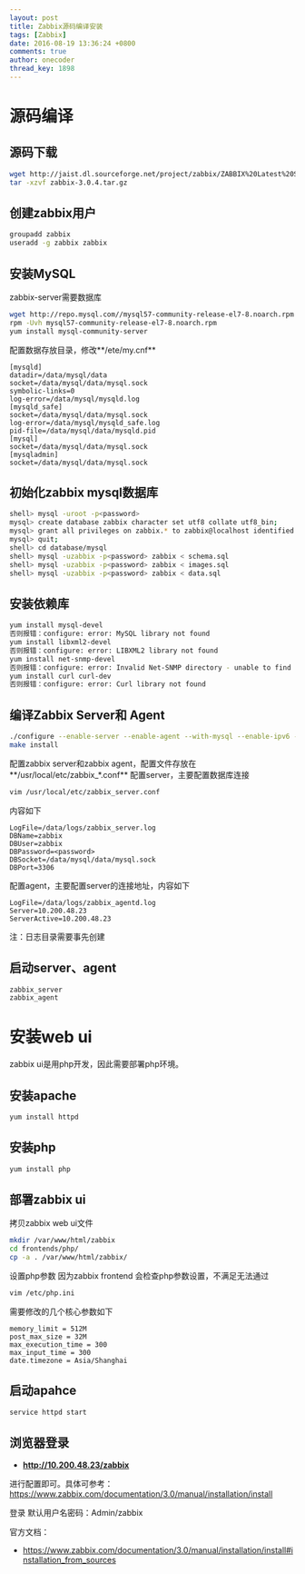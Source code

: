 ```yaml
---
layout: post
title: Zabbix源码编译安装
tags: [Zabbix]
date: 2016-08-19 13:36:24 +0800
comments: true
author: onecoder
thread_key: 1898
---
```


# 源码编译

## 源码下载

```bash
wget http://jaist.dl.sourceforge.net/project/zabbix/ZABBIX%20Latest%20Stable/3.0.4/zabbix-3.0.4.tar.gz
tar -xzvf zabbix-3.0.4.tar.gz
```

## 创建zabbix用户

```bash
groupadd zabbix
useradd -g zabbix zabbix
```

## 安装MySQL

zabbix-server需要数据库

```bash
wget http://repo.mysql.com//mysql57-community-release-el7-8.noarch.rpm
rpm -Uvh mysql57-community-release-el7-8.noarch.rpm
yum install mysql-community-server
```

配置数据存放目录，修改**/ete/my.cnf**

```properties
[mysqld]
datadir=/data/mysql/data
socket=/data/mysql/data/mysql.sock
symbolic-links=0
log-error=/data/mysql/mysqld.log
[mysqld_safe]
socket=/data/mysql/data/mysql.sock
log-error=/data/mysql/mysqld_safe.log
pid-file=/data/mysql/data/mysqld.pid
[mysql]
socket=/data/mysql/data/mysql.sock
[mysqladmin]
socket=/data/mysql/data/mysql.sock
```

## 初始化zabbix mysql数据库

```bash
shell> mysql -uroot -p<password>
mysql> create database zabbix character set utf8 collate utf8_bin;
mysql> grant all privileges on zabbix.* to zabbix@localhost identified by '<password>';
mysql> quit;
shell> cd database/mysql
shell> mysql -uzabbix -p<password> zabbix < schema.sql
shell> mysql -uzabbix -p<password> zabbix < images.sql
shell> mysql -uzabbix -p<password> zabbix < data.sql
```

## 安装依赖库

```bash
yum install mysql-devel
否则报错：configure: error: MySQL library not found
yum install libxml2-devel
否则报错：configure: error: LIBXML2 library not found
yum install net-snmp-devel
否则报错：configure: error: Invalid Net-SNMP directory - unable to find net-snmp-config
yum install curl curl-dev
否则报错：configure: error: Curl library not found
```

## 编译Zabbix Server和 Agent

```bash
./configure --enable-server --enable-agent --with-mysql --enable-ipv6 --with-net-snmp --with-libcurl --with-libxml2
make install
```

配置zabbix server和zabbix agent，配置文件存放在**/usr/local/etc/zabbix_*.conf**
配置server，主要配置数据库连接

```bash
vim /usr/local/etc/zabbix_server.conf
```

内容如下

```properties
LogFile=/data/logs/zabbix_server.log
DBName=zabbix
DBUser=zabbix
DBPassword=<password>
DBSocket=/data/mysql/data/mysql.sock
DBPort=3306
```

配置agent，主要配置server的连接地址，内容如下

```properties
LogFile=/data/logs/zabbix_agentd.log
Server=10.200.48.23
ServerActive=10.200.48.23
```

注：日志目录需要事先创建

## 启动server、agent

```bash
zabbix_server
zabbix_agent
```

# 安装web ui
zabbix ui是用php开发，因此需要部署php环境。

## 安装apache

```bash
yum install httpd
```

## 安装php

```bash
yum install php
```

## 部署zabbix ui

拷贝zabbix web ui文件

```bash
mkdir /var/www/html/zabbix
cd frontends/php/
cp -a . /var/www/html/zabbix/
```

设置php参数
因为zabbix frontend 会检查php参数设置，不满足无法通过

```bash
vim /etc/php.ini
```

需要修改的几个核心参数如下

```properties
memory_limit = 512M
post_max_size = 32M
max_execution_time = 300
max_input_time = 300
date.timezone = Asia/Shanghai
```

## 启动apahce

```bash
service httpd start
```

## 浏览器登录

* **http://10.200.48.23/zabbix**

进行配置即可。具体可参考：
https://www.zabbix.com/documentation/3.0/manual/installation/install

登录
默认用户名密码：Admin/zabbix

官方文档：

* https://www.zabbix.com/documentation/3.0/manual/installation/install#installation_from_sources